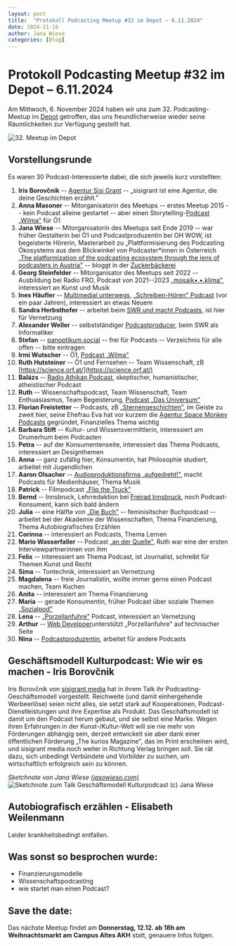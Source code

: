 ```yaml
---
layout: post
title:  "Protokoll Podcasting Meetup #32 im Depot – 6.11.2024"
date: 2024-11-16
author: Jana Wiese
categories: [Blog]
---
```


# Protokoll Podcasting Meetup #32 im Depot – 6.11.2024

Am Mittwoch, 6. November 2024 haben wir uns zum 32. Podcasting-Meetup im
[Depot](https://depot.or.at/) getroffen, das uns freundlicherweise wieder seine Räumlichkeiten
zur Verfügung gestellt hat.

<img src="https://github.com/user-attachments/assets/c7a3a296-4b13-4033-bb88-c2b56e96c09a" style="max-width: 100%;" alt="32. Meetup im Depot">

## Vorstellungsrunde

Es waren 30 Podcast-Interessierte dabei, die sich jeweils kurz
vorstellten:

1. **Iris Borovčnik** -- [Agentur Sisi Grant](https://www.sisigrant.com/home/) -- „sisigrant ist eine Agentur, die deine Geschichten erzählt."
2. **Anna Masoner** -- Mitorganisatorin des Meetups -- erstes Meetup 2015 -- kein Podcast alleine gestartet -- aber einen Storytelling-[Podcast „Wilma"](https://sound.orf.at/podcast/oe1/wilma-die-unerklaerlichen-kraefte-eines-dienstmaedchens) für Ö1
3. **Jana Wiese** -- Mitorganisatorin des Meetups seit Ende 2019 -- war früher Gestalterin bei Ö1 und Podcastproduzentin bei OH WOW, ist begeisterte Hörerin, Masterarbeit zu „Plattformisierung des Podcasting Ökosystems aus dem Blickwinkel von Podcaster\*innen in Österreich [„The platformization of the podcasting ecosystem through the lens of podcasters in Austria"](https://utheses.univie.ac.at/detail/70049#) -- bloggt in der [Zuckerbäckerei](https://www.zuckerbaeckerei.com)
4. **Georg Steinfelder** -- Mitorganisator des Meetups seit 2022 -- Ausbildung bei Radio FRO, Podcast von 2021--2023 [„mosaik•.•.klima"](https://cba.media/588130), interessiert an Kunst und Musik
5. **Ines Häufler** -- [Multimedial unterwegs](https://www.ineshaeufler.com/), [„Schreiben-Hören" Podcast](https://soundcloud.com/ines-h-ufler) (vor ein paar Jahren), interessiert an etwas Neuem
6. **Sandra Herbsthofer** -- arbeitet beim [SWR und macht Podcasts](https://www.swr3.de/crew/sandra-herbsthofer-100.html), ist hier für Vernetzung
7. **Alexander Weller** -- selbstständiger [Podcastproducer](https://www.alexanderweller.com/), beim SWR als Informatiker
8. **Stefan** -- [panoptikum.social](https://panoptikum.social/) -- frei für Podcasts -- Verzeichnis für alle offen -- bitte eintragen
9. **Irmi Wutscher** -- Ö1, [Podcast „Wilma"](https://sound.orf.at/podcast/oe1/wilma-die-unerklaerlichen-kraefte-eines-dienstmaedchens)
10. **Ruth Hutsteiner** -- Ö1 und Fernsehen -- Team Wissenschaft, zB [https://science.orf.at/](https://science.orf.at/)
11. **Balázs** -- [Radio Athikan Podcast](https://podcast.athikan.at/), skeptischer, humanistischer, atheistischer Podcast
12. **Ruth** -- Wissenschaftspodcast, Team Wissenschaft, Team Enthuasiasmus, Team Begeisterung, [Podcast „Das Universum"](https://dasuniversum.podigee.io/)
13. **Florian Freistetter** -- Podcasts, zB [„Sternengeschichten"](https://sternengeschichten.podigee.io/), im Geiste zu zweit hier, seine Ehefrau Eva hat vor kurzem die [Agentur Space Monkey Podcasts](https://www.space-monkey-podcasts.com/) gegründet, Finanzielles Thema wichtig
14. **Barbara Stift** -- Kultur- und Wissensvermittlerin, interessiert am Drumerhum beim Podcasten
15. **Petra** -- auf der Konsumentenseite, interessiert das Thema Podcasts, interessiert an Designthemen
16. **Anna** -- ganz zufällig hier, Konsumentin, hat Philosophie studiert, arbeitet mit Jugendlichen
17. **Aaron Olsacher** -- [Audioproduktionsfirma „aufgedreht!"](https://www.aufgedreht-audio.at/), macht Podcasts für Medienhäuser, Thema Musik
18. **Patrick** -- Filmpodcast [„Flip the Truck"](https://www.flipthetruck.com/)
19. **Bernd** -- Innsbruck, Lehrredaktion bei [Freirad Innsbruck](https://www.freirad.at/radio-machen/), noch Podcast-Konsument, kann sich bald ändern
20. **Julia** -- eine Hälfte von [„Die Buch"](https://www.diebuch.at/) -- feminisitscher Buchpodcast -- arbeitet bei der Akademie der Wissenschaften, Thema Finanzierung, Thema Autobiografisches Erzählen
21. **Corinna** -- interessiert an Podcasts, Thema Lernen
22. **Mario Wasserfaller** -- Podcast [„an der Quelle"](https://rudolphina.univie.ac.at/trailer-zum-neuen-rudolphina-podcast), Ruth war eine der ersten Interviewpartnerinnen von ihm
23. **Felix** -- Interessiert am Thema Podcast, ist Journalist, schreibt für Themen Kunst und Recht
24. **Sima** -- Tontechnik, interessiert an Vernetzung
25. **Magdalena** -- freie Journalistin, wollte immer gerne einen Podcast machen, Team Kuchen
26. **Anita** -- interessiert am Thema Finanzierung
27. **Maria** -- gerade Konsumentin, früher Podcast über soziale Themen [„Sozialpod"](https://www.sozialpod.com/)
28. **Lena** -- [„Porzellanfuhre"](https://www.porzellanfuhre.at/) Podcast, interessiert an Vernetzung
29. **Arthur** -- [Web Develpoer](https://www.utor.at/)unterstützt „Porzellanfuhre" auf technischer Seite
30. **Nina** -- [Podcastproduzentin](https://www.ohwow.eu/), arbeitet für andere Podcasts

## Geschäftsmodell Kulturpodcast: Wie wir es machen - Iris Borovčnik

Iris Borovčnik von [sisigrant media](https://www.sisigrant.com/) hat in ihrem Talk ihr Podcasting-Geschäftsmodell vorgestellt. Reichweite (und damit einhergehende Werbeerlöse) seien nicht alles, sie setzt stark auf Kooperationen, Podcast-Dienstleistungen und ihre Expertise als Produkt. Das Geschäftsmodell ist damit um den Podcast herum gebaut, und sie selbst eine Marke. Wegen ihren Erfahrungen in der Kunst-/Kultur-Welt will sie nie mehr von Förderungen abhängig sein, derzeit entwickelt sie aber dank einer öffentlichen Förderung „The kurios Magazine", das im Print erscheinen wird, und sisigrant media noch weiter in Richtung Verlag bringen soll. Sie rät dazu, sich unbedingt Verbündete und Vorbilder zu suchen, um wirtschaftlich erfolgreich sein zu können.

*Sketchnote von Jana Wiese [(jasowieso.com)](https://www.jasowieso.com)*
<img src="https://github.com/user-attachments/assets/bb3c1868-8bbf-43da-8cb1-3e773f5a2eab" style="max-width: 100%;" alt="Sketchnote zum Talk Geschäftsmodell Kulturpodcast (c) Jana Wiese">

## **Autobiografisch erzählen - Elisabeth Weilenmann**

Leider krankheitsbedingt entfallen.

## Was sonst so besprochen wurde:

- Finanzierungsmodelle
- Wissenschaftspodcasting
- wie startet man einen Podcast?

## Save the date:

Das nächste Meetup findet am **Donnerstag, 12.12. ab 18h am Weihnachtsmarkt am Campus Altes AKH** statt, genauere Infos folgen.
